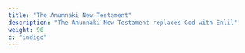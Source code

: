 ```yaml
---
title: "The Anunnaki New Testament" 
description: "The Anunnaki New Testament replaces God with Enlil"
weight: 90
c: "indigo"
---
```

